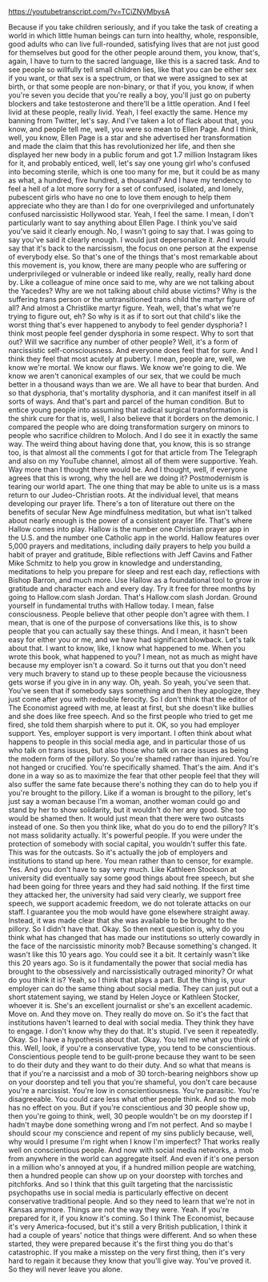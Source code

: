https://youtubetranscript.com/?v=TCiZNVMbysA

 Because if you take children seriously, and if you take the task of creating a world in which little human beings can turn into healthy, whole, responsible, good adults who can live full-rounded, satisfying lives that are not just good for themselves but good for the other people around them, you know, that's, again, I have to turn to the sacred language, like this is a sacred task. And to see people so willfully tell small children lies, like that you can be either sex if you want, or that sex is a spectrum, or that we were assigned to sex at birth, or that some people are non-binary, or that if you, you know, if when you're seven you decide that you're really a boy, you'll just go on puberty blockers and take testosterone and there'll be a little operation. And I feel livid at these people, really livid. Yeah, I feel exactly the same. Hence my banning from Twitter, let's say. And I've taken a lot of flack about that, you know, and people tell me, well, you were so mean to Ellen Page. And I think, well, you know, Ellen Page is a star and she advertised her transformation and made the claim that this has revolutionized her life, and then she displayed her new body in a public forum and got 1.7 million Instagram likes for it, and probably enticed, well, let's say one young girl who's confused into becoming sterile, which is one too many for me, but it could be as many as what, a hundred, five hundred, a thousand? And I have my tendency to feel a hell of a lot more sorry for a set of confused, isolated, and lonely, pubescent girls who have no one to love them enough to help them appreciate who they are than I do for one overprivileged and unfortunately confused narcissistic Hollywood star. Yeah, I feel the same. I mean, I don't particularly want to say anything about Ellen Page. I think you've said you've said it clearly enough. No, I wasn't going to say that. I was going to say you've said it clearly enough. I would just depersonalize it. And I would say that it's back to the narcissism, the focus on one person at the expense of everybody else. So that's one of the things that's most remarkable about this movement is, you know, there are many people who are suffering or underprivileged or vulnerable or indeed like really, really, really hard done by. Like a colleague of mine once said to me, why are we not talking about the Yacedes? Why are we not talking about child abuse victims? Why is the suffering trans person or the untransitioned trans child the martyr figure of all? And almost a Christlike martyr figure. Yeah, well, that's what we're trying to figure out, eh? So why is it as if to sort out that child's like the worst thing that's ever happened to anybody to feel gender dysphoria? I think most people feel gender dysphoria in some respect. Why to sort that out? Will we sacrifice any number of other people? Well, it's a form of narcissistic self-consciousness. And everyone does feel that for sure. And I think they feel that most acutely at puberty. I mean, people are, well, we know we're mortal. We know our flaws. We know we're going to die. We know we aren't canonical examples of our sex, that we could be much better in a thousand ways than we are. We all have to bear that burden. And so that dysphoria, that's mortality dysphoria, and it can manifest itself in all sorts of ways. And that's part and parcel of the human condition. But to entice young people into assuming that radical surgical transformation is the shirk cure for that is, well, I also believe that it borders on the demonic. I compared the people who are doing transformation surgery on minors to people who sacrifice children to Moloch. And I do see it in exactly the same way. The weird thing about having done that, you know, this is so strange too, is that almost all the comments I got for that article from The Telegraph and also on my YouTube channel, almost all of them were supportive. Yeah. Way more than I thought there would be. And I thought, well, if everyone agrees that this is wrong, why the hell are we doing it? Postmodernism is tearing our world apart. The one thing that may be able to unite us is a mass return to our Judeo-Christian roots. At the individual level, that means developing our prayer life. There's a ton of literature out there on the benefits of secular New Age mindfulness meditation, but what isn't talked about nearly enough is the power of a consistent prayer life. That's where Hallow comes into play. Hallow is the number one Christian prayer app in the U.S. and the number one Catholic app in the world. Hallow features over 5,000 prayers and meditations, including daily prayers to help you build a habit of prayer and gratitude, Bible reflections with Jeff Cavins and Father Mike Schmitz to help you grow in knowledge and understanding, meditations to help you prepare for sleep and rest each day, reflections with Bishop Barron, and much more. Use Hallow as a foundational tool to grow in gratitude and character each and every day. Try it free for three months by going to Hallow.com slash Jordan. That's Hallow.com slash Jordan. Ground yourself in fundamental truths with Hallow today. I mean, false consciousness. People believe that other people don't agree with them. I mean, that is one of the purpose of conversations like this, is to show people that you can actually say these things. And I mean, it hasn't been easy for either you or me, and we have had significant blowback. Let's talk about that. I want to know, like, I know what happened to me. When you wrote this book, what happened to you? I mean, not as much as might have because my employer isn't a coward. So it turns out that you don't need very much bravery to stand up to these people because the viciousness gets worse if you give in in any way. Oh, yeah. So yeah, you've seen that. You've seen that if somebody says something and then they apologize, they just come after you with redouble ferocity. So I don't think that the editor of The Economist agreed with me, at least at first, but she doesn't like bullies and she does like free speech. And so the first people who tried to get me fired, she told them sharpish where to put it. OK, so you had employer support. Yes, employer support is very important. I often think about what happens to people in this social media age, and in particular those of us who talk on trans issues, but also those who talk on race issues as being the modern form of the pillory. So you're shamed rather than injured. You're not hanged or crucified. You're specifically shamed. That's the aim. And it's done in a way so as to maximize the fear that other people feel that they will also suffer the same fate because there's nothing they can do to help you if you're brought to the pillory. Like if a woman is brought to the pillory, let's just say a woman because I'm a woman, another woman could go and stand by her to show solidarity, but it wouldn't do her any good. She too would be shamed then. It would just mean that there were two outcasts instead of one. So then you think like, what do you do to end the pillory? It's not mass solidarity actually. It's powerful people. If you were under the protection of somebody with social capital, you wouldn't suffer this fate. This was for the outcasts. So it's actually the job of employers and institutions to stand up here. You mean rather than to censor, for example. Yes. And you don't have to say very much. Like Kathleen Stockson at university did eventually say some good things about free speech, but she had been going for three years and they had said nothing. If the first time they attacked her, the university had said very clearly, we support free speech, we support academic freedom, we do not tolerate attacks on our staff. I guarantee you the mob would have gone elsewhere straight away. Instead, it was made clear that she was available to be brought to the pillory. So I didn't have that. Okay. So then next question is, why do you think what has changed that has made our institutions so utterly cowardly in the face of the narcissistic minority mob? Because something's changed. It wasn't like this 10 years ago. You could see it a bit. It certainly wasn't like this 20 years ago. So is it fundamentally the power that social media has brought to the obsessively and narcissistically outraged minority? Or what do you think it is? Yeah, so I think that plays a part. But the thing is, your employer can do the same thing about social media. They can just put out a short statement saying, we stand by Helen Joyce or Kathleen Stocker, whoever it is. She's an excellent journalist or she's an excellent academic. Move on. And they move on. They really do move on. So it's the fact that institutions haven't learned to deal with social media. They think they have to engage. I don't know why they do that. It's stupid. I've seen it repeatedly. Okay. So I have a hypothesis about that. Okay. You tell me what you think of this. Well, look, if you're a conservative type, you tend to be conscientious. Conscientious people tend to be guilt-prone because they want to be seen to do their duty and they want to do their duty. And so what that means is that if you're a narcissist and a mob of 30 torch-bearing neighbors show up on your doorstep and tell you that you're shameful, you don't care because you're a narcissist. You're low in conscientiousness. You're parasitic. You're disagreeable. You could care less what other people think. And so the mob has no effect on you. But if you're conscientious and 30 people show up, then you're going to think, well, 30 people wouldn't be on my doorstep if I hadn't maybe done something wrong and I'm not perfect. And so maybe I should scour my conscience and repent of my sins publicly because, well, why would I presume I'm right when I know I'm imperfect? That works really well on conscientious people. And now with social media networks, a mob from anywhere in the world can aggregate itself. And even if it's one person in a million who's annoyed at you, if a hundred million people are watching, then a hundred people can show up on your doorstep with torches and pitchforks. And so I think that this guilt targeting that the narcissistic psychopaths use in social media is particularly effective on decent conservative traditional people. And so they need to learn that we're not in Kansas anymore. Things are not the way they were. Yeah. If you're prepared for it, if you know it's coming. So I think The Economist, because it's very America-focused, but it's still a very British publication, I think it had a couple of years' notice that things were different. And so when these started, they were prepared because it's the first thing you do that's catastrophic. If you make a misstep on the very first thing, then it's very hard to regain it because they know that you'll give way. You've proved it. So they will never leave you alone.